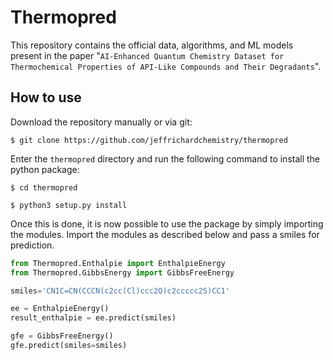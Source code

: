 # Thermopred
This repository contains the official data, algorithms, and ML models present in the paper "`AI-Enhanced Quantum Chemistry Dataset for Thermochemical Properties of API-Like Compounds and Their Degradants`".

## How to use

Download the repository manually or via git:

```shell
$ git clone https://github.com/jeffrichardchemistry/thermopred
```

Enter the `thermopred` directory and run the following command to install the python package:

```shell
$ cd thermopred

$ python3 setup.py install
```

Once this is done, it is now possible to use the package by simply importing the modules. Import the modules as described below and pass a smiles for prediction.

```python
from Thermopred.Enthalpie import EnthalpieEnergy
from Thermopred.GibbsEnergy import GibbsFreeEnergy

smiles='CN1C=CN(CCCN(c2cc(Cl)ccc2O)c2ccccc2S)CC1'

ee = EnthalpieEnergy()
result_enthalpie = ee.predict(smiles)

gfe = GibbsFreeEnergy()
gfe.predict(smiles=smiles)
```
